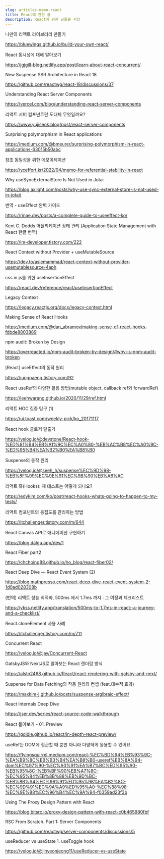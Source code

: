 ```yaml
---
slug: articles-memo-react
title: React에 관한 글
description: React에 관한 글들을 저장
---
```


나만의 리액트 라이브러리 만들기

https://bluewings.github.io/build-your-own-react/

React 동시성에 대해 알아보기

https://jgjgill-blog.netlify.app/post/learn-about-react-concurrent/

New Suspense SSR Architecture in React 18

https://github.com/reactwg/react-18/discussions/37

Understanding React Server Components

https://vercel.com/blog/understanding-react-server-components

리액트 서버 컴포넌트란 도대체 무엇일까요?

https://www.yujiseok.blog/post/react-server-components

Surprising polymorphism in React applications

https://medium.com/@bmeurer/surprising-polymorphism-in-react-applications-63015b50abc

참조 동일성을 위한 메모이제이션

https://yceffort.kr/2022/04/memo-for-referential-stability-in-react

Why useSyncExternalStore Is Not Used in Jotai

https://blog.axlight.com/posts/why-use-sync-external-store-is-not-used-in-jotai/

번역 - useEffect 완벽 가이드

https://rinae.dev/posts/a-complete-guide-to-useeffect-ko/


Kent C. Dodds 어플리케이션 상태 관리 (Application State Management with React 한글 번역)
                                        
https://im-developer.tistory.com/222

React Context without Provider + useMutableSource

https://dev.to/aslemammad/react-context-without-provider-usemutablesource-4aph

css in js를 위한 useInsertionEffect

https://react.dev/reference/react/useInsertionEffect

Legacy Context

https://legacy.reactjs.org/docs/legacy-context.html

Making Sense of React Hooks

https://medium.com/@dan_abramov/making-sense-of-react-hooks-fdbde8803889

npm audit: Broken by Design

https://overreacted.io/npm-audit-broken-by-design/#why-is-npm-audit-broken

[React] useEffect의 동작 원리

https://jungpaeng.tistory.com/92

React useRef의 다양한 활용 방법(mutable object, callback ref와 forwardRef)

https://leehwarang.github.io/2020/11/29/ref.html

리액트 HOC 집중 탐구 (1)

https://ui.toast.com/weekly-pick/ko_20171117

React hook 클로저 탈출기

https://velog.io/@devstone/React-hook-%ED%81%B4%EB%A1%9C%EC%A0%80-%EB%AC%B8%EC%A0%9C-%ED%95%B4%EA%B2%B0%EA%B8%B0

Suspense의 동작 원리

https://velog.io/@seeh_h/suspense%EC%9D%98-%EB%8F%99%EC%9E%91%EC%9B%90%EB%A6%AC

리액트 훅(Hooks): 제 테스트는 어떻게 되나요?

https://edykim.com/ko/post/react-hooks-whats-going-to-happen-to-my-tests/

리액트 컴포넌트의 응집도를 관리하는 방법

https://itchallenger.tistory.com/m/644

React Canvas API로 애니메이션 구현하기

https://blog.dalgu.app/dev/1

React Fiber part2

https://chchoing88.github.io/ho_blog/react-fiber02/

React Deep Dive — React Event System (2)

https://blog.mathpresso.com/react-deep-dive-react-event-system-2-1d0ad028308b

(번역) 리액트 성능 최적화, 500ms 에서 1.7ms 까지 : 그 여정과 체크리스트

https://ykss.netlify.app/translation/500ms-to-1.7ms-in-react:-a-journey-and-a-checklist/

React.cloneElement 사용 사례

https://itchallenger.tistory.com/m/711

Concurrent React

https://velog.io/@jay/Concurrent-React

GatsbyJS와 NextJS로 알아보는 React 렌더링 방식

https://alstn2468.github.io/React/react-rendering-with-gatsby-and-next/

Suspense for Data Fetching의 작동 원리와 컨셉 (feat.대수적 효과)

https://maxkim-j.github.io/posts/suspense-argibraic-effect/

React Internals Deep Dive

https://jser.dev/series/react-source-code-walkthrough

React 톺아보기 - 01. Preview

https://goidle.github.io/react/in-depth-react-preview/

useRef는 DOM에 접근할 때 뿐만 아니라 다양하게 응용할 수 있어요.

https://flyingsquirrel.medium.com/react-%EC%BD%94%EB%93%9C-%EA%B9%8C%EB%B3%B4%EA%B8%B0-useref%EB%8A%94-dom%EC%97%90-%EC%A0%91%EA%B7%BC%ED%95%A0-%EB%95%8C-%EB%BF%90%EB%A7%8C-%EC%95%84%EB%8B%88%EB%9D%BC-%EB%8B%A4%EC%96%91%ED%95%98%EA%B2%8C-%EC%9D%91%EC%9A%A9%ED%95%A0-%EC%88%98-%EC%9E%88%EC%96%B4%EC%9A%94-f0359ad23f3b

Using The Proxy Design Pattern with React

https://blog.bitsrc.io/proxy-design-pattern-with-react-c0b465980fbf

RSC From Scratch. Part 1: Server Components

https://github.com/reactwg/server-components/discussions/5

useReducer vs useState 1. useToggle hook

https://velog.io/@jihyeonjeong11/useReducer-vs-useState